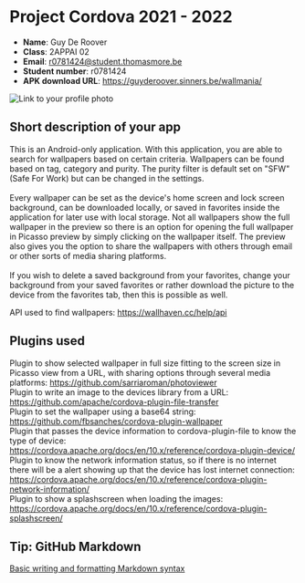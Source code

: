 # Project Cordova 2021 - 2022

- **Name**: Guy De Roover
- **Class**: 2APPAI 02
- **Email**: <a href="mailto:r0781424@student.thomasmore.be">r0781424@student.thomasmore.be</a>
- **Student number**: r0781424
- **APK download URL**: https://guyderoover.sinners.be/wallmania/

![Link to your profile photo](https://i.ibb.co/F7W6nhS/profiel.jpg)

## Short description of your app

This is an Android-only application. With this application, you are able to search for wallpapers based on certain criteria. Wallpapers can be found based on tag, category and purity. The purity filter is default set on "SFW" (Safe For Work) but can be changed in the settings. <br><br>
Every wallpaper can be set as the device's home screen and lock screen background, can be downloaded locally, or saved in favorites inside the application for later use with local storage. Not all wallpapers show the full wallpaper in the preview so there is an option for opening the full wallpaper in Picasso preview by simply clicking on the wallpaper itself. The preview also gives you the option to share the wallpapers with others through email or other sorts of media sharing platforms. <br><br>
If you wish to delete a saved background from your favorites, change your background from your saved favorites or rather download the picture to the device from the favorites tab, then this is possible as well. <br>


API used to find wallpapers: https://wallhaven.cc/help/api

## Plugins used

Plugin to show selected wallpaper in full size fitting to the screen size in Picasso view from a URL, with sharing options through several media platforms:
https://github.com/sarriaroman/photoviewer <br>
Plugin to write an image to the devices library from a URL:
https://github.com/apache/cordova-plugin-file-transfer <br>
Plugin to set the wallpaper using a base64 string:
https://github.com/fbsanches/cordova-plugin-wallpaper <br>
Plugin that passes the device information to cordova-plugin-file to know the type of device:
https://cordova.apache.org/docs/en/10.x/reference/cordova-plugin-device/ <br>
Plugin to know the network information status, so if there is no internet there will be a alert showing up that the device has lost internet connection:
https://cordova.apache.org/docs/en/10.x/reference/cordova-plugin-network-information/ <br>
Plugin to show a splashscreen when loading the images:
https://cordova.apache.org/docs/en/10.x/reference/cordova-plugin-splashscreen/ <br>



## Tip: GitHub Markdown
[Basic writing and formatting Markdown syntax](https://docs.github.com/en/github/writing-on-github/basic-writing-and-formatting-syntax)
